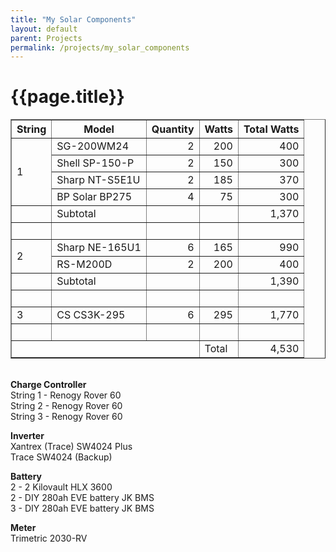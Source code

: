 ```yaml
---
title: "My Solar Components"
layout: default
parent: Projects
permalink: /projects/my_solar_components
---
```

# {{page.title}}

<table border="1" cellpadding="0" cellspacing="0">
<tbody>
<tbody>
<tr>
<th>String</th>
<th>Model</th>
<th>Quantity</th>
<th>Watts</th>
<th>Total Watts</th>
</tr>
<tr>
<td colspan="1" rowspan="4">1</td>
<td>SG-200WM24</td>
<td align="right">2</td>
<td align="right">200</td>
<td align="right">400</td>
</tr>
<tr>
<td>Shell SP-150-P</td>
<td align="right">2</td>
<td align="right">150</td>
<td align="right">300</td>
</tr>
<tr>
<td>Sharp NT-S5E1U</td>
<td align="right">2</td>
<td align="right">185</td>
<td align="right">370</td>
</tr>
<tr>
<td>BP Solar BP275</td>
<td align="right">4</td>
<td align="right">75</td>
<td align="right">300</td>
</tr>
<tr>
<td>&nbsp;</td>
<td>Subtotal</td>
<td>&nbsp;</td>
<td>&nbsp;</td>
<td align="right">1,370</td>
</tr>
<tr>
<td>&nbsp;</td>
<td>&nbsp;</td>
<td>&nbsp;</td>
<td>&nbsp;</td>
<td>&nbsp;</td>
</tr>
<tr>
<td colspan="1" rowspan="2">2</td>
<td>Sharp NE-165U1</td>
<td align="right">6</td>
<td align="right">165</td>
<td align="right">990</td>
</tr>
<tr>
<td>RS-M200D</td>
<td align="right">2</td>
<td align="right">200</td>
<td align="right">400</td>
</tr>
<tr>
<td>&nbsp;</td>
<td>Subtotal</td>
<td>&nbsp;</td>
<td>&nbsp;</td>
<td align="right">1,390</td>
</tr>
<tr>
<td>&nbsp;</td>
<td>&nbsp;</td>
<td>&nbsp;</td>
<td>&nbsp;</td>
<td>&nbsp;</td>
</tr>
<tr>
<td colspan="1" rowspan="1">3</td>
<td>CS CS3K-295</td>
<td align="right">6</td>
<td align="right">295</td>
<td align="right">1,770</td>
</tr>
<tr>
<td>&nbsp;</td>
<td>&nbsp;</td>
<td>&nbsp;</td>
<td>&nbsp;</td>
<td>&nbsp;</td>
</tr>
<tr>
<td colspan="3">&nbsp;</td>
<td>Total</td>
<td align="right">4,530</td>
</tr>
</tbody>
</table>
<p align="left"><br/> <strong>Charge Controller<br/> </strong>String 1 - Renogy Rover 60<br/> String 2 - Renogy Rover 60<br/> String 3 - Renogy Rover 60</p>
<p align="left"><strong>Inverter</strong><br/> Xantrex (Trace) SW4024 Plus<br/> Trace SW4024 (Backup)</p>
<p align="left"><strong>Battery</strong><br/>2 -  2 Kilovault HLX 3600<br />2 - DIY 280ah EVE battery JK BMS<br />3 - DIY 280ah EVE battery JK BMS </p>
<p align="left"><strong>Meter<br/> </strong>Trimetric 2030-RV</p>
